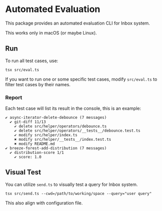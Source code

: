 # Automated Evaluation

This package provides an automated evaluation CLI for Inbox system.

This works only in macOS (or maybe Linux).

## Run

To run all test cases, use:

```
tsx src/eval.ts
```

If you want to run one or some specific test cases, modify `src/eval.ts` to filter test cases by their names.

### Report

Each test case will list its result in the console, this is an example:

```
✔ async-iterator-delete-debounce (7 messages)
  ✔ git-diff 11/13
    ✔ delete src/helper/operators/debounce.ts
    ✔ delete src/helper/operators/__tests__/debounce.test.ts
    ✔ modify src/helper/index.ts
    ✖ modify src/helper/__tests__/index.test.ts
    ✖ modify README.md
✔ breeze-forest-add-distribution (7 messages)
  ✔ distribution-score 1/1
    ✔ score: 1.0
```

## Visual Test

You can utilize `send.ts` to visually test a query for Inbox system.

```
tsx src/send.ts --cwd=/path/to/working/space --query="user query"
```

This also align with configuration file.
